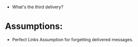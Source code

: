 - What's the third delivery?
# Assumptions:
- Perfect Links Assumption for forgetting delivered messages.
